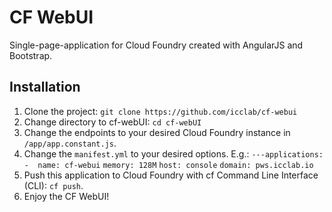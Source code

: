 # CF WebUI

Single-page-application for Cloud Foundry created with AngularJS and Bootstrap.

## Installation

1. Clone the project: `git clone https://github.com/icclab/cf-webui`
2. Change directory to cf-webUI: `cd cf-webUI`
3. Change the endpoints to your desired Cloud Foundry instance in `/app/app.constant.js`.
4. Change the `manifest.yml` to your desired options. E.g.:
		`---applications:`
			`- 	name: cf-webui`
				`memory: 128M`
				`host: console`
				`domain: pws.icclab.io`
5. Push this application to Cloud Foundry with cf Command Line Interface (CLI): `cf push`.
6. Enjoy the CF WebUI!